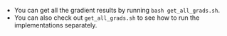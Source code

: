 - You can get all the gradient results by running `bash get_all_grads.sh`. 
- You can also check out `get_all_grads.sh` to see how to run the implementations separately. 